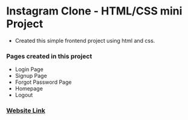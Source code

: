 # Instagram Clone - HTML/CSS mini Project 
- Created this simple frontend project using html and css.

### Pages created in this project 
- Login Page 
- Signup Page 
- Forgot Password Page 
- Homepage
- Logout 

### [Website Link](https://pman47-instagram-clone.netlify.app/)
